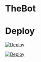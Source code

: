 # TheBot

# Deploy
[![Deploy](https://www.herokucdn.com/deploy/button.svg)](https://heroku.com/deploy?template=https://github.com/King-Amda/TheBot.git)

[![Deploy](https://www.herokucdn.com/deploy/button.svg)](https://heroku.com/deploy?template=https://github.com/King-Amda-Test/TheBot.git)
